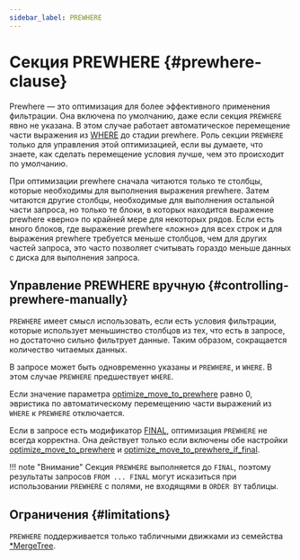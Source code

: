 ```yaml
---
sidebar_label: PREWHERE
---
```


# Секция PREWHERE {#prewhere-clause}

Prewhere — это оптимизация для более эффективного применения фильтрации. Она включена по умолчанию, даже если секция `PREWHERE` явно не указана. В этом случае работает автоматическое перемещение части выражения из [WHERE](where.md) до стадии prewhere. Роль секции `PREWHERE` только для управления этой оптимизацией, если вы думаете, что знаете, как сделать перемещение условия лучше, чем это происходит по умолчанию.

При оптимизации prewhere сначала читаются только те столбцы, которые необходимы для выполнения выражения prewhere. Затем читаются другие столбцы, необходимые для выполнения остальной части запроса, но только те блоки, в которых находится выражение prewhere «верно» по крайней мере для некоторых рядов. Если есть много блоков, где выражение prewhere «ложно» для всех строк и для выражения prewhere требуется меньше столбцов, чем для других частей запроса, это часто позволяет считывать гораздо меньше данных с диска для выполнения запроса.

## Управление PREWHERE вручную {#controlling-prewhere-manually}

`PREWHERE` имеет смысл использовать, если есть условия фильтрации, которые использует меньшинство столбцов из тех, что есть в запросе, но достаточно сильно фильтрует данные. Таким образом, сокращается количество читаемых данных.

В запросе может быть одновременно указаны и `PREWHERE`, и `WHERE`. В этом случае `PREWHERE` предшествует `WHERE`.

Если значение параметра [optimize_move_to_prewhere](../../../operations/settings/settings.md#optimize_move_to_prewhere) равно 0, эвристика по автоматическому перемещению части выражений из `WHERE` к `PREWHERE` отключается.

Если в запросе есть модификатор [FINAL](from.md#select-from-final), оптимизация `PREWHERE` не всегда корректна. Она действует только если включены обе настройки [optimize_move_to_prewhere](../../../operations/settings/settings.md#optimize_move_to_prewhere) и [optimize_move_to_prewhere_if_final](../../../operations/settings/settings.md#optimize_move_to_prewhere_if_final).

!!! note "Внимание"
    Секция `PREWHERE` выполняется до `FINAL`, поэтому результаты запросов `FROM ... FINAL` могут исказиться при использовании `PREWHERE` с полями, не входящями в `ORDER BY` таблицы.

## Ограничения {#limitations}

`PREWHERE` поддерживается только табличными движками из семейства [*MergeTree](../../../engines/table-engines/mergetree-family/index.md).
